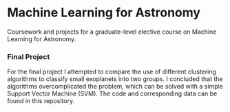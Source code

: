 # Machine Learning for Astronomy
Coursework and projects for a graduate-level elective course on Machine Learning for Astronomy.

### Final Project
For the final project I attempted to compare the use of different clustering algorithms to classify small exoplanets into two groups. I concluded that the algorithms overcomplicated the problem, which can be solved with a simple Support Vector Machine (SVM). The code and corresponding data can be found in this repository.
